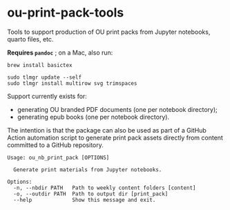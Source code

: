 # ou-print-pack-tools

Tools to support production of OU print packs from Jupyter notebooks, quarto files, etc.

__Requires `pandoc`__ ;  on a Mac, also run:

```
brew install basictex

sudo tlmgr update --self
sudo tlmgr install multirow svg trimspaces
```

Support currently exists for:

- generating OU branded PDF documents (one per notebook directory);
- generating epub books (one per notebook directory).

The intention is that the package can also be used as part of a GitHub Action automation script to generate print pack assets directly from content committed to a GitHub repository.

```text
Usage: ou_nb_print_pack [OPTIONS]

  Generate print materials from Jupyter notebooks.

Options:
  -n, --nbdir PATH   Path to weekly content folders [content]
  -o, --outdir PATH  Path to output dir [print_pack]
  --help             Show this message and exit.
```
